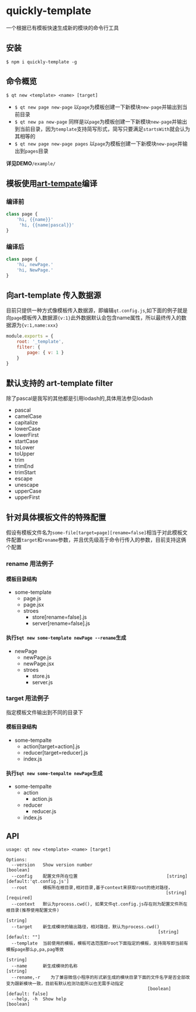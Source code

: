 # quickly-template

一个根据已有模板快速生成新的模块的命令行工具

## 安装

`$ npm i quickly-template -g`

## 命令概览

`$ qt new <template> <name> [target]`

- `$ qt new page new-page` 以`page`为模板创建一下新模块`new-page`并输出到当前目录
- `$ qt new pa new-page` 同样是以`page`为模板创建一下新模块`new-page`并输出到当前目录，因为`template`支持简写形式，简写只要满足`startsWith`就会认为其相等的
- `$ qt new page new-page pages` 以`page`为模板创建一下新模块`new-page`并输出到`pages`目录

**详见DEMO**`/example/`

## 模板使用[art-tempate](https://github.com/aui/art-template)编译

### 编译前

```jsx
class page {
    'hi, {{name}}'
     'hi, {{name|pascal}}'
}
```

### 编译后

```jsx
class page {
    'hi, newPage.'
    'hi, NewPage.'
}
```

## 向art-template 传入数据源

目前只提供一种方式像模板传入数据源，即编辑`qt.config.js`,如下面的例子就是向`page`模板传入数据源`{v:1}`此外数据默认会包含name属性，所以最终传入的数据源为`{v:1,name:xxx}`

```js
module.exports = {
    root: '_template',
    filter: {
        page: { v: 1 }
    }
}

```

## 默认支持的 art-template filter

除了pascal是我写的其他都是引用lodash的,具体用法参见lodash

- pascal
- camelCase
- capitalize
- lowerCase
- lowerFirst
- startCase
- toLower
- toUpper
- trim
- trimEnd
- trimStart
- escape
- unescape
- upperCase
- upperFirst

## 针对具体模板文件的特殊配置

假设有模板文件名为`some-file[target=page][rename=false]`相当于对此模板文件配置`target`和`rename`参数，并且优先级高于命令行传入的参数，目前支持这俩个配置

### rename 用法例子

#### 模板目录结构

+ some-template
  - page.js
  - page.jsx
  + stroes
    - store[rename=false].js
    - server[rename=false].js

#### 执行`$qt new some-template newPage --rename`生成

+ newPage
  - newPage.js
  - newPage.jsx
  + stroes
    - store.js
    - server.js

### target 用法例子

指定模板文件输出到不同的目录下

#### 模板目录结构

+ some-tempalte
  - action[target=action].js
  - reducer[target=reducer].js
  - index.js

#### 执行`$qt new some-tempalte newPage`生成

+ some-tempalte
  + action
    - action.js
  + reducer
    - reducer.js
  - index.js

## API

```
usage: qt new <template> <name> [target]

Options:
  --version   Show version number                                      [boolean]
  --config    配置文件所在位置                                  [string] [default:'qt.config.js']
  --root      模板所在根目录,相对目录,基于context来获取root的绝对路径，
                                                             [string] [required]
  --context   默认为process.cwd(), 如果文件qt.config.js存在则为配置文件所在根目录(推荐使用配置文件)
                                                                        [string]
  --target    新生成模块的输出路径，相对路径，默认为process.cwd()
                                                          [string] [default: ""]
  --template  当前使用的模板，模板可选范围即root下面指定的模板，支持简写即当前有模板page那么p,pa,pag等效
                                                                        [string]
  --name      新生成模块的名称                                          [string]
  --rename,-r    为了兼容微信小程序的形式新生成的模块目录下面的文件名字是否全部改变为跟新模块一致，目前有默认检测功能所以也无需手动指定
                                                      [boolean] [default: false]
  --help, -h  Show help                                                [boolean]
  
  ```